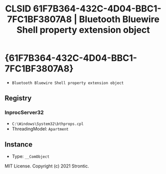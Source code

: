 ﻿---
title: "CLSID 61F7B364-432C-4D04-BBC1-7FC1BF3807A8 | Bluetooth Bluewire Shell property extension object"
excerpt: What is COM-Object CLSID 61F7B364-432C-4D04-BBC1-7FC1BF3807A8?
---

# {61F7B364-432C-4D04-BBC1-7FC1BF3807A8}

* `Bluetooth Bluewire Shell property extension object`

## Registry


### InprocServer32

* `C:\Windows\System32\bthprops.cpl`
* ThreadingModel: `Apartment`

## Instance

* Type: `__ComObject`

MIT License. Copyright (c) 2021 Strontic.


